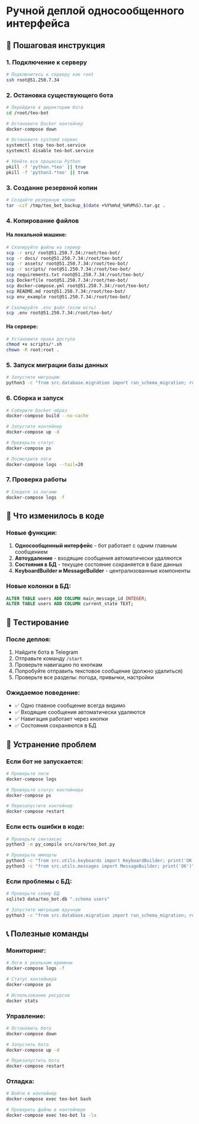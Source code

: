 # Ручной деплой односообщенного интерфейса

## 🚀 **Пошаговая инструкция**

### 1. **Подключение к серверу**
```bash
# Подключитесь к серверу как root
ssh root@51.250.7.34
```

### 2. **Остановка существующего бота**
```bash
# Перейдите в директорию бота
cd /root/teo-bot

# Остановите Docker контейнер
docker-compose down

# Остановите systemd сервис
systemctl stop teo-bot.service
systemctl disable teo-bot.service

# Убейте все процессы Python
pkill -f 'python.*teo' || true
pkill -f 'python3.*teo' || true
```

### 3. **Создание резервной копии**
```bash
# Создайте резервную копию
tar -czf /tmp/teo_bot_backup_$(date +%Y%m%d_%H%M%S).tar.gz .
```

### 4. **Копирование файлов**

#### **На локальной машине:**
```bash
# Скопируйте файлы на сервер
scp -r src/ root@51.250.7.34:/root/teo-bot/
scp -r docs/ root@51.250.7.34:/root/teo-bot/
scp -r assets/ root@51.250.7.34:/root/teo-bot/
scp -r scripts/ root@51.250.7.34:/root/teo-bot/
scp requirements.txt root@51.250.7.34:/root/teo-bot/
scp Dockerfile root@51.250.7.34:/root/teo-bot/
scp docker-compose.yml root@51.250.7.34:/root/teo-bot/
scp README.md root@51.250.7.34:/root/teo-bot/
scp env_example root@51.250.7.34:/root/teo-bot/

# Скопируйте .env файл (если есть)
scp .env root@51.250.7.34:/root/teo-bot/
```

#### **На сервере:**
```bash
# Установите права доступа
chmod +x scripts/*.sh
chown -R root:root .
```

### 5. **Запуск миграции базы данных**
```bash
# Запустите миграцию
python3 -c "from src.database.migration import run_schema_migration; run_schema_migration()"
```

### 6. **Сборка и запуск**
```bash
# Соберите Docker образ
docker-compose build --no-cache

# Запустите контейнер
docker-compose up -d

# Проверьте статус
docker-compose ps

# Посмотрите логи
docker-compose logs --tail=20
```

### 7. **Проверка работы**
```bash
# Следите за логами
docker-compose logs -f
```

## 🔧 **Что изменилось в коде**

### **Новые функции:**
1. **Односообщенный интерфейс** - бот работает с одним главным сообщением
2. **Автоудаление** - входящие сообщения автоматически удаляются
3. **Состояния в БД** - текущее состояние сохраняется в базе данных
4. **KeyboardBuilder и MessageBuilder** - централизованные компоненты

### **Новые колонки в БД:**
```sql
ALTER TABLE users ADD COLUMN main_message_id INTEGER;
ALTER TABLE users ADD COLUMN current_state TEXT;
```

## 🧪 **Тестирование**

### **После деплоя:**
1. Найдите бота в Telegram
2. Отправьте команду `/start`
3. Проверьте навигацию по кнопкам
4. Попробуйте отправить текстовое сообщение (должно удалиться)
5. Проверьте все разделы: погода, привычки, настройки

### **Ожидаемое поведение:**
- ✅ Одно главное сообщение всегда видимо
- ✅ Входящие сообщения автоматически удаляются
- ✅ Навигация работает через кнопки
- ✅ Состояния сохраняются в БД

## 🐛 **Устранение проблем**

### **Если бот не запускается:**
```bash
# Проверьте логи
docker-compose logs

# Проверьте статус контейнера
docker-compose ps

# Перезапустите контейнер
docker-compose restart
```

### **Если есть ошибки в коде:**
```bash
# Проверьте синтаксис
python3 -m py_compile src/core/teo_bot.py

# Проверьте импорты
python3 -c "from src.utils.keyboards import KeyboardBuilder; print('OK')"
python3 -c "from src.utils.messages import MessageBuilder; print('OK')"
```

### **Если проблемы с БД:**
```bash
# Проверьте схему БД
sqlite3 data/teo_bot.db ".schema users"

# Запустите миграцию вручную
python3 -c "from src.database.migration import run_schema_migration; run_schema_migration()"
```

## 📞 **Полезные команды**

### **Мониторинг:**
```bash
# Логи в реальном времени
docker-compose logs -f

# Статус контейнера
docker-compose ps

# Использование ресурсов
docker stats
```

### **Управление:**
```bash
# Остановить бота
docker-compose down

# Запустить бота
docker-compose up -d

# Перезапустить бота
docker-compose restart
```

### **Отладка:**
```bash
# Войти в контейнер
docker-compose exec teo-bot bash

# Проверить файлы в контейнере
docker-compose exec teo-bot ls -la
```
